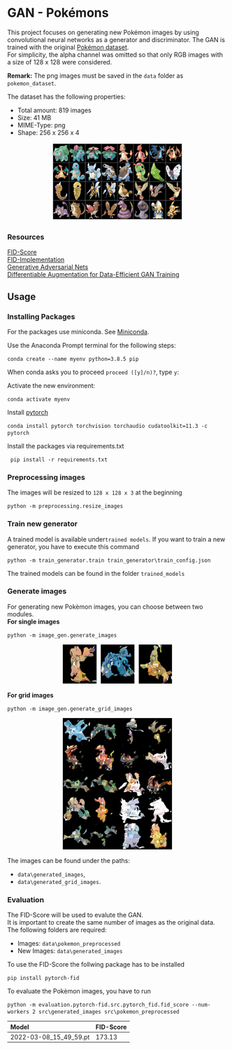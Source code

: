 # GAN - Pokémons
This project focuses on generating new Pokémon images by using convolutional neural networks as a generator and discriminator. The GAN is trained with the original [Pokémon dataset](https://www.kaggle.com/kvpratama/pokemon-images-dataset). \
For simplicity, the alpha channel was omitted so that only RGB images with a size of 128 x 128 were considered.

**Remark:** The png images must be saved in the `data` folder as `pokemon_dataset`.

The dataset has the following properties:
* Total amount: 819 images
* Size: 41 MB
* MIME-Type: png
* Shape: 256 x 256 x 4

<p align="center">
  <img width="300" height="180" src="docs/imgs/figure1.png">
</p>

### Resources
[FID-Score](https://arxiv.org/abs/1706.08500) \
[FID-Implementation](https://github.com/mseitzer/pytorch-fid) \
[Generative Adversarial Nets](https://arxiv.org/abs/1406.2661)\
[Differentiable Augmentation for Data-Efficient GAN Training](https://arxiv.org/abs/2006.10738) 
## Usage

### Installing Packages

For the packages use miniconda. See [Miniconda](https://docs.conda.io/en/latest/miniconda.html).

Use the Anaconda Prompt terminal for the following steps:
```
conda create --name myenv python=3.8.5 pip
```

When conda asks you to proceed `proceed ([y]/n)?`, type `y`:

Activate the new environment: 
```
conda activate myenv
```

Install [pytorch](https://pytorch.org/get-started/locally/)
```
conda install pytorch torchvision torchaudio cudatoolkit=11.3 -c pytorch
```

Install the packages via requirements.txt
```
 pip install -r requirements.txt
```

### Preprocessing images

The images will be resized to `128 x 128 x 3` at the beginning

```
python -m preprocessing.resize_images
```
### Train new generator
A trained model is available under`trained models`.
If you want to train a new generator, you have to execute this command
```
python -m train_generator.train train_generator\train_config.json
```
The trained models can be found in the folder `trained_models`
### Generate images

For generating new Pokèmon images, you can choose between two modules. \
**For single images**
```
python -m image_gen.generate_images
```
<p align="center">
  <img width="250" height="90" src="docs/imgs/figure3.png">
</p>

**For grid images**
```
python -m image_gen.generate_grid_images
```
<p align="center">
  <img width="250" height="300" src="docs/imgs/figure2.png">
</p>

The images can be found under the paths:
* `data\generated_images`,
* `data\generated_grid_images`.

### Evaluation
The FID-Score will be used to evalute the GAN. \
It is important to create the same number of images as the original data. \
The following folders are required:
* Images: `data\pokemon_preprocessed`
* New Images: `data\generated_images`

To use the FID-Score the follwing package has to be installed
```
pip install pytorch-fid
```

To evaluate the Pokèmon images, you have to run
```
python -m evaluation.pytorch-fid.src.pytorch_fid.fid_score --num-workers 2 src\generated_images src\pokemon_preprocessed
```

| Model | FID-Score |
|:----------|:-------------|
| 2022-03-08_15_49_59.pt |  173.13 |
